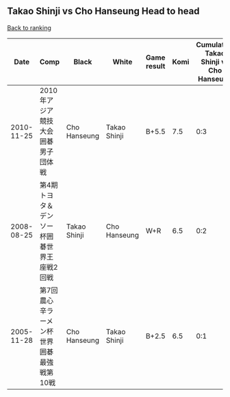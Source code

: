 ## Takao Shinji vs Cho Hanseung Head to head

[Back to ranking](../../index.md)




| **Date** | **Comp** | **Black** | **White** | **Game result** | **Komi** | **Cumulative Takao Shinji vs Cho Hanseung** | **Takao Shinji streak** | **Cho Hanseung streak** | 
| --- | --- | --- | --- | --- | --- | --- | --- | --- |
| 2010-11-25 | 2010年アジア競技大会囲碁男子団体戦 | Cho Hanseung | Takao Shinji | B+5.5 | 7.5 | 0:3 | 0 | 3 | 
| 2008-08-25 | 第4期トヨタ＆デンソー杯囲碁世界王座戦2回戦 | Takao Shinji | Cho Hanseung | W+R | 6.5 | 0:2 | 0 | 2 | 
| 2005-11-28 | 第7回農心辛ラーメン杯世界囲碁最強戦第10戦 | Cho Hanseung | Takao Shinji | B+2.5 | 6.5 | 0:1 | 0 | 1 |




